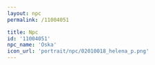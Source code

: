 ```yaml
---
layout: npc
permalink: /11004051

title: Npc
id: '11004051'
npc_name: 'Oska'
icon_url: 'portrait/npc/02010018_helena_p.png'
---
```

